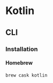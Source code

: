 # Kotlin

<!--
https://www.youtube.com/watch?v=5flXf8nuq60
https://www.youtube.com/watch?v=BBWyXo-3JGQ
https://app.pluralsight.com/search/?q=kotlin&type=video-course&source=user_typed

https://github.com/Creditas/kotlin-ddd-sample
https://github.com/VMadalin/kotlin-sample-app
https://github.com/material-components/material-components-android-examples
-->

## CLI

### Installation

#### Homebrew

```sh
brew cask kotlin
```
